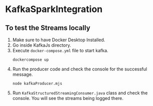 # KafkaSparkIntegration

## To test the Streams locally

1. Make sure to have Docker Desktop Installed.
2. Go inside KafkaJs directory.
3. Execute `docker-compose.yml` file to start kafka.
    ```
    dockercompose up
    ```
4. Run the producer code and check the console for the successful message.
    ```
    node kafkaProducer.mjs
    ```
5. Run `KafkaStructuredStreamingConsumer.java` class and check the console. You will see the streams being logged there.

